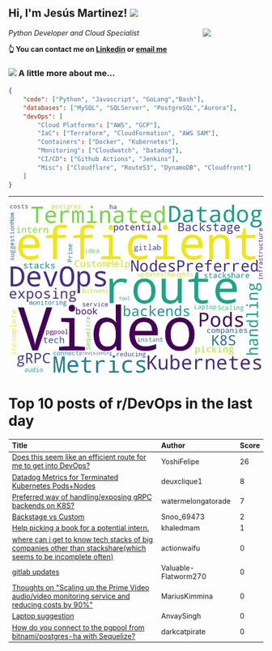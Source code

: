 <!--
**jmartinezl/jmartinezl** is a ✨ _special_ ✨ repository because its `README.md` (this file) appears on your GitHub profile.

Here are some ideas to get you started:

- 🔭 I’m currently working on ...
- 🌱 I’m currently learning ...
- 👯 I’m looking to collaborate on ...
- 🤔 I’m looking for help with ...
- 💬 Ask me about ...
- 📫 How to reach me: ...
- 😄 Pronouns: ...
- ⚡ Fun fact: ...
-->

<h2>Hi, I'm Jesús Martinez! <img src="https://media.giphy.com/media/WUlplcMpOCEmTGBtBW/giphy.gif" width="30"> </h2>
<img align='right' src="https://media.giphy.com/media/NytMLKyiaIh6VH9SPm/giphy.gif" width="120">
<p><em>Python Developer and Cloud Specialist
</em></p>

**👆 You can contact me on [Linkedin](https://www.linkedin.com/in/jes%C3%BAs-martinez-2b7b10104/) or [email me](mailto:jesus.mtz.lorenzo@gmail.com)**

### <img src="https://media.giphy.com/media/VgCDAzcKvsR6OM0uWg/giphy.gif" width="50"> A little more about me...  

```json
{
    "code": ["Python", "Javascript", "GoLang","Bash"],
    "databases": ["MySQL", "SQLServer", "PostgreSQL","Aurora"],
    "devOps": [
        "Cloud Platforms": ["AWS", "GCP"],
        "IaC": ["Terraform", "CloudFormation", "AWS SAM"],
        "Containers": ["Docker", "Kubernetes"],
        "Monitoring": ["Cloudwatch", "Datadog"],
        "CI/CD": ["Github Actions", "Jenkins"],
        "Misc": ["Cloudflare", "Route53", "DynamoDB", "Cloudfront"]
    ]
}
```
---

![Wordcloud](./cloud.png)

# Top 10 posts of r/DevOps in the last day

| Title | Author | Score |
|:---|:---|:---|
| [Does this seem like an efficient route for me to get into DevOps?](https://www.reddit.com/r/devops/comments/13992xz/does_this_seem_like_an_efficient_route_for_me_to/) | YoshiFelipe | 26 |
| [Datadog Metrics for Terminated Kubernetes Pods+Nodes](https://www.reddit.com/r/devops/comments/1396yn7/datadog_metrics_for_terminated_kubernetes/) | deuxclique1 | 8 |
| [Preferred way of handling/exposing gRPC backends on K8S?](https://www.reddit.com/r/devops/comments/139appz/preferred_way_of_handlingexposing_grpc_backends/) | watermelongatorade | 7 |
| [Backstage vs Custom](https://www.reddit.com/r/devops/comments/138rrvo/backstage_vs_custom/) | Snoo_69473 | 2 |
| [Help picking a book for a potential intern.](https://www.reddit.com/r/devops/comments/13935cp/help_picking_a_book_for_a_potential_intern/) | khaledmam | 1 |
| [where can i get to know tech stacks of big companies other than stackshare(which seems to be incomplete often)](https://www.reddit.com/r/devops/comments/1397act/where_can_i_get_to_know_tech_stacks_of_big/) | actionwaifu | 0 |
| [gitlab updates](https://www.reddit.com/r/devops/comments/1393kem/gitlab_updates/) | Valuable-Flatworm270 | 0 |
| [Thoughts on "Scaling up the Prime Video audio/video monitoring service and reducing costs by 90%"](https://www.reddit.com/r/devops/comments/139hib7/thoughts_on_scaling_up_the_prime_video_audiovideo/) | MariusKimmina | 0 |
| [Laptop suggestion](https://www.reddit.com/r/devops/comments/139fftn/laptop_suggestion/) | AnvaySingh | 0 |
| [How do you connect to the pgpool from bitnami/postgres-ha with Sequelize?](https://www.reddit.com/r/devops/comments/1397dak/how_do_you_connect_to_the_pgpool_from/) | darkcatpirate | 0 |
